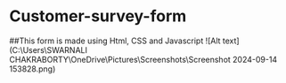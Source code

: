 # Customer-survey-form
##This form is made using Html, CSS and Javascript
![Alt text](C:\Users\SWARNALI CHAKRABORTY\OneDrive\Pictures\Screenshots\Screenshot 2024-09-14 153828.png)
